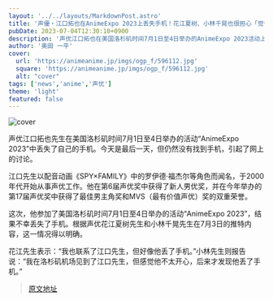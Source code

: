 ```yaml
---
layout: '../../layouts/MarkdownPost.astro'
title: '声優・江口拓也在AnimeExpo 2023上丢失手机！花江夏树、小林千晃也很担心「觉得他有点不对劲，原来是手机丢了」'
pubDate: 2023-07-04T12:30:10+0900
description: '声优江口拓也在美国洛杉矶时间7月1日至4日举办的AnimeExpo 2023活动上丢失了自己的智能手机。到了最后一天，手机仍未找到，成为网络上的话题。'
author: '奥田 一平'
cover:
  url: 'https://animeanime.jp/imgs/ogp_f/596112.jpg'
  square: 'https://animeanime.jp/imgs/ogp_f/596112.jpg'
  alt: "cover"
tags: ['news','anime','声优']
theme: 'light'
featured: false
---
```


![cover](https://animeanime.jp/imgs/ogp_f/596112.jpg)

声优江口拓也先生在美国洛杉矶时间7月1日至4日举办的活动“AnimeExpo 2023”中丢失了自己的手机。今天是最后一天，但仍然没有找到手机，引起了网上的讨论。

江口先生以配音动画《SPY×FAMILY》中的罗伊德·福杰尔等角色而闻名，于2000年代开始从事声优工作。他在第6届声优奖中获得了新人男优奖，并在今年举办的第17届声优奖中获得了最佳男主角奖和MVS（最有价值声优）奖的双重荣誉。

这次，他参加了美国洛杉矶时间7月1日至4日举办的活动“AnimeExpo 2023”，结果不幸丢失了手机。根据声优花江夏树先生和小林千晃先生在7月3日的推特内容，这一情况得以明确。

花江先生表示：“我也联系了江口先生，但好像他丢了手机。”小林先生则报告说：“我在洛杉矶机场见到了江口先生，但感觉他不太开心，后来才发现他丢了手机。”

>[原文地址](https://animeanime.jp/article/2023/07/04/78345.html)  